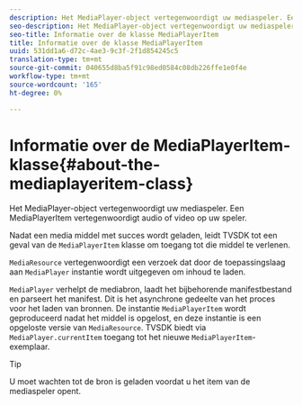 ```yaml
---
description: Het MediaPlayer-object vertegenwoordigt uw mediaspeler. Een MediaPlayerItem vertegenwoordigt audio of video op uw speler.
seo-description: Het MediaPlayer-object vertegenwoordigt uw mediaspeler. Een MediaPlayerItem vertegenwoordigt audio of video op uw speler.
seo-title: Informatie over de klasse MediaPlayerItem
title: Informatie over de klasse MediaPlayerItem
uuid: 531dd1a6-d72c-4ae3-9c3f-2f1d854245c5
translation-type: tm+mt
source-git-commit: 040655d8ba5f91c98ed0584c08db226ffe1e0f4e
workflow-type: tm+mt
source-wordcount: '165'
ht-degree: 0%

---
```



# Informatie over de MediaPlayerItem-klasse{#about-the-mediaplayeritem-class}

Het MediaPlayer-object vertegenwoordigt uw mediaspeler. Een MediaPlayerItem vertegenwoordigt audio of video op uw speler.

<!--<a id="section_01BC89E5C5A94D0A95EF9D29FBCE758A"></a>-->

Nadat een media middel met succes wordt geladen, leidt TVSDK tot een geval van de `MediaPlayerItem` klasse om toegang tot die middel te verlenen.

`MediaResource` vertegenwoordigt een verzoek dat door de toepassingslaag aan `MediaPlayer` instantie wordt uitgegeven om inhoud te laden.

`MediaPlayer` verhelpt de mediabron, laadt het bijbehorende manifestbestand en parseert het manifest. Dit is het asynchrone gedeelte van het proces voor het laden van bronnen. De instantie `MediaPlayerItem` wordt geproduceerd nadat het middel is opgelost, en deze instantie is een opgeloste versie van `MediaResource`. TVSDK biedt via `MediaPlayer.currentItem` toegang tot het nieuwe `MediaPlayerItem`-exemplaar.

>[!TIP]
>
>U moet wachten tot de bron is geladen voordat u het item van de mediaspeler opent.

